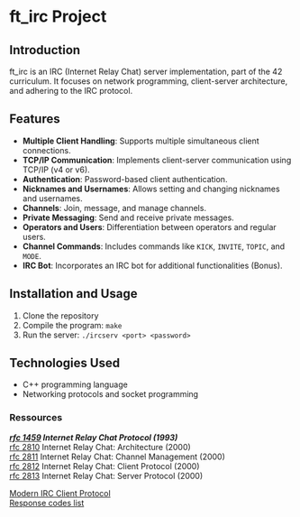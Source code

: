 # ft_irc Project

## Introduction
ft_irc is an IRC (Internet Relay Chat) server implementation, part of the 42 curriculum. It focuses on network programming, client-server architecture, and adhering to the IRC protocol.

## Features
- **Multiple Client Handling**: Supports multiple simultaneous client connections.
- **TCP/IP Communication**: Implements client-server communication using TCP/IP (v4 or v6).
- **Authentication**: Password-based client authentication.
- **Nicknames and Usernames**: Allows setting and changing nicknames and usernames.
- **Channels**: Join, message, and manage channels.
- **Private Messaging**: Send and receive private messages.
- **Operators and Users**: Differentiation between operators and regular users.
- **Channel Commands**: Includes commands like `KICK`, `INVITE`, `TOPIC`, and `MODE`.
- **IRC Bot**: Incorporates an IRC bot for additional functionalities (Bonus).

## Installation and Usage
1. Clone the repository
2. Compile the program: `make`
3. Run the server: `./ircserv <port> <password>`

## Technologies Used
- C++ programming language
- Networking protocols and socket programming


### Ressources
***[rfc 1459](https://www.rfc-editor.org/rfc/rfc1459) Internet Relay Chat Protocol (1993)***  
[rfc 2810](https://www.rfc-editor.org/rfc/rfc2810) Internet Relay Chat: Architecture (2000)  
[rfc 2811](https://www.rfc-editor.org/rfc/rfc2811) Internet Relay Chat: Channel Management (2000)  
[rfc 2812](https://www.rfc-editor.org/rfc/rfc2812) Internet Relay Chat: Client Protocol (2000)  
[rfc 2813](https://www.rfc-editor.org/rfc/rfc2813) Internet Relay Chat: Server Protocol (2000)  

[Modern IRC Client Protocol](https://modern.ircdocs.horse/)  
[Response codes list](https://www.alien.net.au/irc/irc2numerics.html)  
